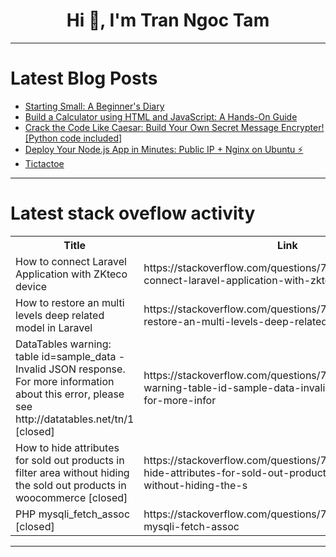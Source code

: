 <h1 align="center">Hi 👋, I'm Tran Ngoc Tam</h1>

---

# Latest Blog Posts 
<!-- BLOG-POST-LIST:START -->
- [Starting Small: A Beginner&#39;s Diary](https://dev.to/dincz/starting-small-a-beginners-diary-2jpn)
- [Build a Calculator using HTML and JavaScript: A Hands-On Guide](https://dev.to/abelroy/build-a-calculator-using-html-and-javascript-a-hands-on-guide-1olc)
- [Crack the Code Like Caesar: Build Your Own Secret Message Encrypter! [Python code included]](https://dev.to/leroyleow/crack-the-code-like-caesar-build-your-own-secret-message-encrypter-python-code-included-4pmm)
- [Deploy Your Node.js App in Minutes: Public IP + Nginx on Ubuntu ⚡](https://dev.to/abhinavk454/deploy-your-nodejs-app-in-minutes-public-ip-nginx-on-ubuntu-18nn)
- [Tictactoe](https://dev.to/kritanshu/tictactoe-3ph6)
<!-- BLOG-POST-LIST:END -->

---

# Latest stack oveflow activity
<table>
  <tr><th>Title</th><th>Link</th></tr>
  <!-- STACKOVERFLOW:START --><tr><td>How to connect Laravel Application with ZKteco device</td><td>https://stackoverflow.com/questions/78397879/how-to-connect-laravel-application-with-zkteco-device</td></tr><tr><td>How to restore an multi levels deep related model in Laravel</td><td>https://stackoverflow.com/questions/78397875/how-to-restore-an-multi-levels-deep-related-model-in-laravel</td></tr><tr><td>DataTables warning: table id=sample_data - Invalid JSON response. For more information about this error, please see http://datatables.net/tn/1 [closed]</td><td>https://stackoverflow.com/questions/78397822/datatables-warning-table-id-sample-data-invalid-json-response-for-more-infor</td></tr><tr><td>How to hide attributes for sold out products in filter area without hiding the sold out products in woocommerce [closed]</td><td>https://stackoverflow.com/questions/78397629/how-to-hide-attributes-for-sold-out-products-in-filter-area-without-hiding-the-s</td></tr><tr><td>PHP mysqli_fetch_assoc [closed]</td><td>https://stackoverflow.com/questions/78397604/php-mysqli-fetch-assoc</td></tr><!-- STACKOVERFLOW:END -->
</table>

---


